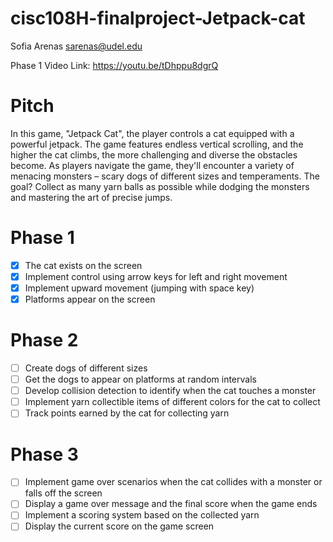 # cisc108H-finalproject-Jetpack-cat
Sofia Arenas
sarenas@udel.edu

Phase 1 Video Link: https://youtu.be/tDhppu8dgrQ
# Pitch
In this game, "Jetpack Cat", the player controls a cat equipped with a powerful jetpack. The game features endless vertical scrolling, and the higher the cat climbs, the more challenging and diverse the obstacles become. As players navigate the game, they'll encounter a variety of menacing monsters – scary dogs of different sizes and temperaments. The goal? Collect as many yarn balls as possible while dodging the monsters and mastering the art of precise jumps.
# Phase 1
- [x] The cat exists on the screen
- [x] Implement control using arrow keys for left and right movement
- [x] Implement upward movement (jumping with space key)
- [x] Platforms appear on the screen
# Phase 2
- [ ] Create dogs of different sizes
- [ ] Get the dogs to appear on platforms at random intervals
- [ ] Develop collision detection to identify when the cat touches a monster
- [ ] Implement yarn collectible items of different colors for the cat to collect
- [ ] Track points earned by the cat for collecting yarn
# Phase 3
- [ ] Implement game over scenarios when the cat collides with a monster or falls off the screen
- [ ] Display a game over message and the final score when the game ends
- [ ] Implement a scoring system based on the collected yarn
- [ ] Display the current score on the game screen
